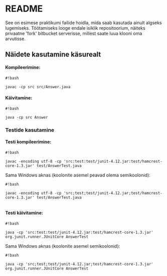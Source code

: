 # README #

See on esimese praktikumi failide hoidla, mida saab kasutada ainult algseks lugemiseks.
Töötamiseks looge endale isiklik repositoorium, näiteks privaatne 'fork' bitbucket serverisse, millest saate luua klooni oma arvutisse.

## Näidete kasutamine käsurealt ##
#### Kompileerimine: ####

```
#!bash

javac -cp src src/Answer.java
```

#### Käivitamine: ####

```
#!bash

java -cp src Answer
```


### Testide kasutamine ###
#### Testi kompileerimine: ####

```
#!bash

javac -encoding utf-8 -cp 'src:test:test/junit-4.12.jar:test/hamcrest-core-1.3.jar' test/AnswerTest.java

```
Sama Windows aknas (koolonite asemel peavad olema semikoolonid):

```
#!bash

javac -encoding utf-8 -cp 'src;test;test/junit-4.12.jar;test/hamcrest-core-1.3.jar' test/AnswerTest.java


```

#### Testi käivitamine: ####

```
#!bash

java -cp 'src:test:test/junit-4.12.jar:test/hamcrest-core-1.3.jar' org.junit.runner.JUnitCore AnswerTest
```

Sama Windows aknas (koolonite asemel semikoolonid):

```
#!bash

java -cp 'src;test;test/junit-4.12.jar;test/hamcrest-core-1.3.jar' org.junit.runner.JUnitCore AnswerTest
```
